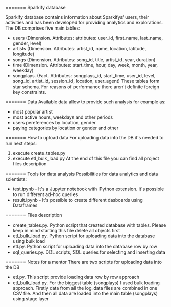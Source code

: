 ======= Sparkify database

Sparkify database contains information about Sparkifys' users, their activities and has been developed for providing analytics and explorations. 
The DB comprises five main tables:
- users (Dimension. Attributes: attributes: user_id, first_name, last_name, gender, level)
- artists (Dimension. Attributes: artist_id, name, location, latitude, longitude)
- songs (Dimension. Attributes: song_id, title, artist_id, year, duration)
- time (Dimension. Attributes: start_time, hour, day, week, month, year, weekday)
- songplays. (Fact. Attributes: songplays_id, start_time, user_id, level, song_id, artist_id, session_id, location, user_agent)
These tables form star schema. For reasons of performance there aren't definite foreign key constraints.

======= Data 
Available data allow to provide such analysis for example as:
- most popular artist
- most active hours, weekdays and other periods
- users pereferences by location, gender
- paying categories by location or gender
and other

======= How to upload data
For uploading data into the DB it's needed to run next steps:
1. execute create_tables.py
2. execute etl_bulk_load.py
At the end of this file you can find all project files description

======= Tools for data analysis
Possibilities for data analytics and data scientists:
- test.ipynb - It's a Jupyter notebook with IPython extension. It's possible to run different ad-hoc queries 
- result.ipynb - It's possible to create different dasboards using Dataframes

======= Files description
- create_tables.py. Python script that created database with tables. Please keep in mind starting this file delete all objects first
- etl_bulk_load.py. Python script for uploading data into the database using bulk load
- etl.py. Python script for uploading data into the database row by row
- sql_queries.py. DDL scripts, SQL queries for selecting and inserting data


======= Notes for a mentor
There are two scripts for uploading data into the DB
- etl.py. This script provide loading data row by row approach
- etl_bulk_load.py. For the biggest table (songplays) I used bulk loading approach. Firstly data from all the log_data files are combined in one CSV file. And then all data are loaded into the main table (songplays) using stage layer
